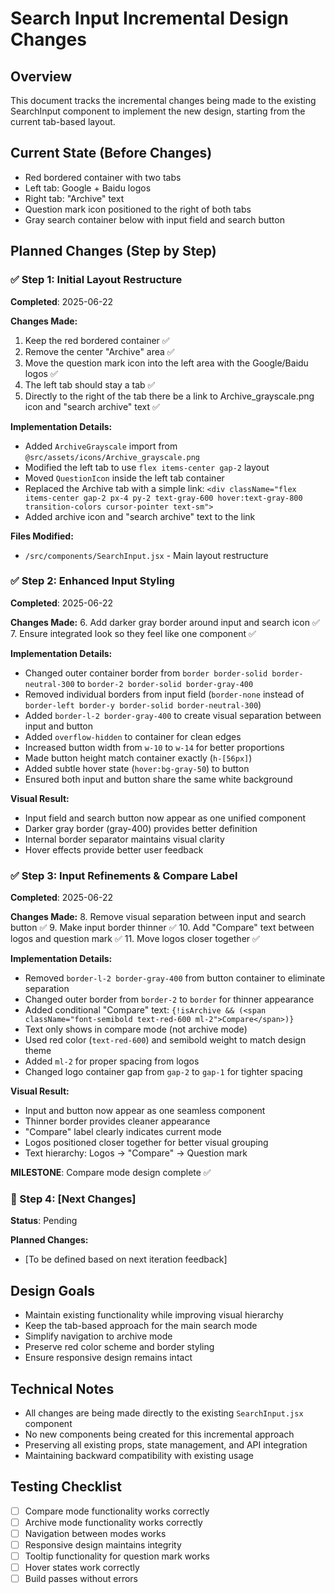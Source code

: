 # Search Input Incremental Design Changes

## Overview
This document tracks the incremental changes being made to the existing SearchInput component to implement the new design, starting from the current tab-based layout.

## Current State (Before Changes)
- Red bordered container with two tabs
- Left tab: Google + Baidu logos
- Right tab: "Archive" text
- Question mark icon positioned to the right of both tabs
- Gray search container below with input field and search button

## Planned Changes (Step by Step)

### ✅ Step 1: Initial Layout Restructure
**Completed**: 2025-06-22

**Changes Made:**
1. Keep the red bordered container ✅
2. Remove the center "Archive" area ✅
3. Move the question mark icon into the left area with the Google/Baidu logos ✅
4. The left tab should stay a tab ✅
5. Directly to the right of the tab there be a link to Archive_grayscale.png icon and "search archive" text ✅

**Implementation Details:**
- Added `ArchiveGrayscale` import from `@src/assets/icons/Archive_grayscale.png`
- Modified the left tab to use `flex items-center gap-2` layout
- Moved `QuestionIcon` inside the left tab container
- Replaced the Archive tab with a simple link: `<div className="flex items-center gap-2 px-4 py-2 text-gray-600 hover:text-gray-800 transition-colors cursor-pointer text-sm">`
- Added archive icon and "search archive" text to the link

**Files Modified:**
- `/src/components/SearchInput.jsx` - Main layout restructure

### ✅ Step 2: Enhanced Input Styling
**Completed**: 2025-06-22

**Changes Made:**
6. Add darker gray border around input and search icon ✅
7. Ensure integrated look so they feel like one component ✅

**Implementation Details:**
- Changed outer container border from `border border-solid border-neutral-300` to `border-2 border-solid border-gray-400`
- Removed individual borders from input field (`border-none` instead of `border-left border-y border-solid border-neutral-300`)
- Added `border-l-2 border-gray-400` to create visual separation between input and button
- Added `overflow-hidden` to container for clean edges
- Increased button width from `w-10` to `w-14` for better proportions
- Made button height match container exactly (`h-[56px]`)
- Added subtle hover state (`hover:bg-gray-50`) to button
- Ensured both input and button share the same white background

**Visual Result:**
- Input field and search button now appear as one unified component
- Darker gray border (gray-400) provides better definition
- Internal border separator maintains visual clarity
- Hover effects provide better user feedback

### ✅ Step 3: Input Refinements & Compare Label
**Completed**: 2025-06-22

**Changes Made:**
8. Remove visual separation between input and search button ✅
9. Make input border thinner ✅
10. Add "Compare" text between logos and question mark ✅
11. Move logos closer together ✅

**Implementation Details:**
- Removed `border-l-2 border-gray-400` from button container to eliminate separation
- Changed outer border from `border-2` to `border` for thinner appearance
- Added conditional "Compare" text: `{!isArchive && (<span className="font-semibold text-red-600 ml-2">Compare</span>)}`
- Text only shows in compare mode (not archive mode)
- Used red color (`text-red-600`) and semibold weight to match design theme
- Added `ml-2` for proper spacing from logos
- Changed logo container gap from `gap-2` to `gap-1` for tighter spacing

**Visual Result:**
- Input and button now appear as one seamless component
- Thinner border provides cleaner appearance
- "Compare" label clearly indicates current mode
- Logos positioned closer together for better visual grouping
- Text hierarchy: Logos → "Compare" → Question mark

**MILESTONE**: Compare mode design complete ✅

### 🔄 Step 4: [Next Changes]
**Status**: Pending

**Planned Changes:**
- [To be defined based on next iteration feedback]

## Design Goals
- Maintain existing functionality while improving visual hierarchy
- Keep the tab-based approach for the main search mode
- Simplify navigation to archive mode
- Preserve red color scheme and border styling
- Ensure responsive design remains intact

## Technical Notes
- All changes are being made directly to the existing `SearchInput.jsx` component
- No new components being created for this incremental approach
- Preserving all existing props, state management, and API integration
- Maintaining backward compatibility with existing usage

## Testing Checklist
- [ ] Compare mode functionality works correctly
- [ ] Archive mode functionality works correctly  
- [ ] Navigation between modes works
- [ ] Responsive design maintains integrity
- [ ] Tooltip functionality for question mark works
- [ ] Hover states work correctly
- [ ] Build passes without errors